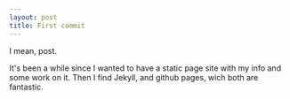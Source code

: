 ```yaml
---
layout: post
title: First commit
---
```


I mean, post. 

It's been a while since I wanted to have a static page site with my info and some work on it.
Then I find Jekyll, and github pages, wich both are fantastic.
